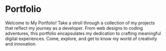# Portfolio
Welcome to My Portfolio! Take a stroll through a collection of my projects that reflect my journey as a developer. From web designs to coding adventures, this portfolio encapsulates my dedication to crafting meaningful digital experiences. Come, explore, and get to know my world of creativity and innovation.
